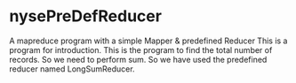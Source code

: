 # nysePreDefReducer
A mapreduce program with a simple Mapper &amp; predefined Reducer
This is a program for introduction. This is the program to find the total number of records. So we need to perform sum. So we have used the predefined reducer named LongSumReducer.
